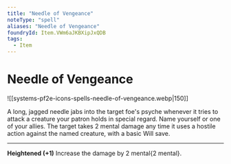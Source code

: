 ```yaml
---
title: "Needle of Vengeance"
noteType: "spell"
aliases: "Needle of Vengeance"
foundryId: Item.VWm6aJKBXipJxQDB
tags:
  - Item
---
```


# Needle of Vengeance
![[systems-pf2e-icons-spells-needle-of-vengeance.webp|150]]

A long, jagged needle jabs into the target foe's psyche whenever it tries to attack a creature your patron holds in special regard. Name yourself or one of your allies. The target takes 2 mental damage any time it uses a hostile action against the named creature, with a basic Will save.

* * *

**Heightened (+1)** Increase the damage by 2 mental{2 mental}.
